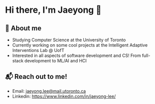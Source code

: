 # Hi there, I'm Jaeyong 👋

<!--
**jaeyonglee3/jaeyonglee3** is a ✨ _special_ ✨ repository because its `README.md` (this file) appears on your GitHub profile.

Here are some ideas to get you started:

- 🔭 I’m currently working on ...
- 🌱 I’m currently learning ...
- 👯 I’m looking to collaborate on ...
- 🤔 I’m looking for help with ...
- 💬 Ask me about ...
- 📫 How to reach me: ...
- 😄 Pronouns: ...
- ⚡ Fun fact: ...
-->

## 🌱 About me 
- Studying Computer Science at the University of Toronto
- Currently working on some cool projects at the Intelligent Adaptive Interventions Lab @ UofT
- Interested in all aspects of software development and CS! From full-stack development to ML/AI and HCI

## 📬 Reach out to me! 
- Email: jaeyong.lee@mail.utoronto.ca
- Linkedin: https://www.linkedin.com/in/jaeyong-lee/
